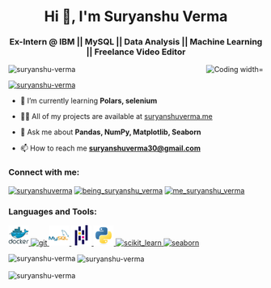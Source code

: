 <h1 align="center">Hi 👋, I'm Suryanshu Verma</h1>
<h3 align="center">Ex-Intern @ IBM || MySQL || Data Analysis || Machine Learning || Freelance Video Editor</h3>
<img align="right" alt="Coding width="400" src="https://gist.githubusercontent.com/lianperson/5f0f52604b03ad80c82db790c474993c/raw/88f20c9d749d756be63f22b09f3c4ac570bc5101/programming.gif">

<p align="left"> <img src="https://komarev.com/ghpvc/?username=suryanshu-verma&label=Profile%20views&color=0e75b6&style=flat" alt="suryanshu-verma" /> </p>

<p align="left"> <a href="https://github.com/ryo-ma/github-profile-trophy"><img src="https://github-profile-trophy.vercel.app/?username=suryanshu-verma" alt="suryanshu-verma" /></a> </p>

- 🌱 I’m currently learning **Polars, selenium**

- 👨‍💻 All of my projects are available at [suryanshuverma.me](https://suryanshuverma.me/)

- 💬 Ask me about **Pandas, NumPy, Matplotlib, Seaborn**

- 📫 How to reach me **suryanshuverma30@gmail.com**

<h3 align="left">Connect with me:</h3>
<p align="left">
<a href="https://kaggle.com/suryanshuverma" target="blank"><img align="center" src="https://raw.githubusercontent.com/rahuldkjain/github-profile-readme-generator/master/src/images/icons/Social/kaggle.svg" alt="suryanshuverma" height="30" width="40" /></a>
<a href="https://instagram.com/being_suryanshu_verma" target="blank"><img align="center" src="https://raw.githubusercontent.com/rahuldkjain/github-profile-readme-generator/master/src/images/icons/Social/instagram.svg" alt="being_suryanshu_verma" height="30" width="40" /></a>
<a href="https://www.leetcode.com/me_suryanshu_verma" target="blank"><img align="center" src="https://raw.githubusercontent.com/rahuldkjain/github-profile-readme-generator/master/src/images/icons/Social/leet-code.svg" alt="me_suryanshu_verma" height="30" width="40" /></a>
</p>

<h3 align="left">Languages and Tools:</h3>
<p align="left"> <a href="https://www.docker.com/" target="_blank" rel="noreferrer"> <img src="https://raw.githubusercontent.com/devicons/devicon/master/icons/docker/docker-original-wordmark.svg" alt="docker" width="40" height="40"/> </a> <a href="https://git-scm.com/" target="_blank" rel="noreferrer"> <img src="https://www.vectorlogo.zone/logos/git-scm/git-scm-icon.svg" alt="git" width="40" height="40"/> </a> <a href="https://www.mysql.com/" target="_blank" rel="noreferrer"> <img src="https://raw.githubusercontent.com/devicons/devicon/master/icons/mysql/mysql-original-wordmark.svg" alt="mysql" width="40" height="40"/> </a> <a href="https://pandas.pydata.org/" target="_blank" rel="noreferrer"> <img src="https://raw.githubusercontent.com/devicons/devicon/2ae2a900d2f041da66e950e4d48052658d850630/icons/pandas/pandas-original.svg" alt="pandas" width="40" height="40"/> </a> <a href="https://www.python.org" target="_blank" rel="noreferrer"> <img src="https://raw.githubusercontent.com/devicons/devicon/master/icons/python/python-original.svg" alt="python" width="40" height="40"/> </a> <a href="https://scikit-learn.org/" target="_blank" rel="noreferrer"> <img src="https://upload.wikimedia.org/wikipedia/commons/0/05/Scikit_learn_logo_small.svg" alt="scikit_learn" width="40" height="40"/> </a> <a href="https://seaborn.pydata.org/" target="_blank" rel="noreferrer"> <img src="https://seaborn.pydata.org/_images/logo-mark-lightbg.svg" alt="seaborn" width="40" height="40"/> </a> </p>

<p><img align="left" src="https://github-readme-stats.vercel.app/api/top-langs?username=suryanshu-verma&show_icons=true&locale=en&layout=compact" alt="suryanshu-verma" /></p>

<p>&nbsp;<img align="center" src="https://github-readme-stats.vercel.app/api?username=suryanshu-verma&show_icons=true&locale=en" alt="suryanshu-verma" /></p>

<p><img align="center" src="https://github-readme-streak-stats.herokuapp.com/?user=suryanshu-verma&" alt="suryanshu-verma" /></p>

